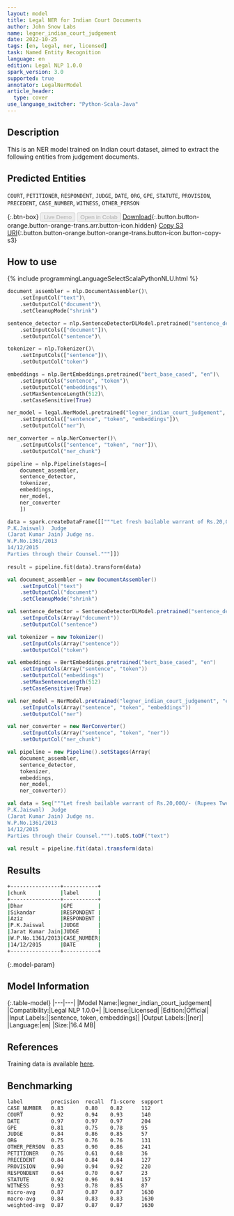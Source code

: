 ```yaml
---
layout: model
title: Legal NER for Indian Court Documents
author: John Snow Labs
name: legner_indian_court_judgement
date: 2022-10-25
tags: [en, legal, ner, licensed]
task: Named Entity Recognition
language: en
edition: Legal NLP 1.0.0
spark_version: 3.0
supported: true
annotator: LegalNerModel
article_header:
  type: cover
use_language_switcher: "Python-Scala-Java"
---
```


## Description

This is an NER model trained on Indian court dataset, aimed to extract the following entities from judgement documents.

## Predicted Entities

`COURT`, `PETITIONER`, `RESPONDENT`, `JUDGE`, `DATE`, `ORG`, `GPE`, `STATUTE`, `PROVISION`, `PRECEDENT`, `CASE_NUMBER`, `WITNESS`, `OTHER_PERSON`

{:.btn-box}
<button class="button button-orange" disabled>Live Demo</button>
<button class="button button-orange" disabled>Open in Colab</button>
[Download](https://s3.amazonaws.com/auxdata.johnsnowlabs.com/legal/models/legner_indian_court_judgement_en_1.0.0_3.0_1666698501448.zip){:.button.button-orange.button-orange-trans.arr.button-icon.hidden}
[Copy S3 URI](s3://auxdata.johnsnowlabs.com/legal/models/legner_indian_court_judgement_en_1.0.0_3.0_1666698501448.zip){:.button.button-orange.button-orange-trans.button-icon.button-copy-s3}

## How to use



<div class="tabs-box" markdown="1">
{% include programmingLanguageSelectScalaPythonNLU.html %}

```python
document_assembler = nlp.DocumentAssembler()\
    .setInputCol("text")\
    .setOutputCol("document")\
    .setCleanupMode("shrink")

sentence_detector = nlp.SentenceDetectorDLModel.pretrained("sentence_detector_dl", "en")\
    .setInputCols(["document"])\
    .setOutputCol("sentence")\

tokenizer = nlp.Tokenizer()\
    .setInputCols(["sentence"])\
    .setOutputCol("token")

embeddings = nlp.BertEmbeddings.pretrained("bert_base_cased", "en")\
    .setInputCols("sentence", "token")\
    .setOutputCol("embeddings")\
    .setMaxSentenceLength(512)\
    .setCaseSensitive(True)

ner_model = legal.NerModel.pretrained("legner_indian_court_judgement", "en", "legal/models")\
    .setInputCols(["sentence", "token", "embeddings"])\
    .setOutputCol("ner")\

ner_converter = nlp.NerConverter()\
    .setInputCols(["sentence", "token", "ner"])\
    .setOutputCol("ner_chunk")

pipeline = nlp.Pipeline(stages=[
    document_assembler,
    sentence_detector,
    tokenizer,
    embeddings,
    ner_model,
    ner_converter   
    ])

data = spark.createDataFrame([["""Let fresh bailable warrant of Rs.20,000/- (Rupees Twenty Thousand) be issued through Superintendent of Police, Dhar to the respondents No.1 Sikandar and No.2 Aziz for a date to be fixed by the Registry to secure the presence of the respondents No.1 and 2, made returnable within six weeks.
P.K.Jaiswal)  Judge                  
(Jarat Kumar Jain) Judge ns.
W.P.No.1361/2013 
14/12/2015              
Parties through their Counsel."""]])
                             
result = pipeline.fit(data).transform(data)
```
```scala
val document_assembler = new DocumentAssembler()
    .setInputCol("text")
    .setOutputCol("document")
    .setCleanupMode("shrink")

val sentence_detector = SentenceDetectorDLModel.pretrained("sentence_detector_dl", "en")
    .setInputCols(Array("document"))
    .setOutputCol("sentence")

val tokenizer = new Tokenizer()
    .setInputCols(Array("sentence"))
    .setOutputCol("token")

val embeddings = BertEmbeddings.pretrained("bert_base_cased", "en")
    .setInputCols(Array("sentence", "token"))
    .setOutputCol("embeddings")
    .setMaxSentenceLength(512)
    .setCaseSensitive(True)

val ner_model = NerModel.pretrained("legner_indian_court_judgement", "en", "legal/models")
    .setInputCols(Array("sentence", "token", "embeddings"))
    .setOutputCol("ner")

val ner_converter = new NerConverter()
    .setInputCols(Array("sentence", "token", "ner"))
    .setOutputCol("ner_chunk")

val pipeline = new Pipeline().setStages(Array(
    document_assembler,
    sentence_detector,
    tokenizer,
    embeddings,
    ner_model,
    ner_converter))

val data = Seq("""Let fresh bailable warrant of Rs.20,000/- (Rupees Twenty Thousand) be issued through Superintendent of Police, Dhar to the respondents No.1 Sikandar and No.2 Aziz for a date to be fixed by the Registry to secure the presence of the respondents No.1 and 2, made returnable within six weeks.
P.K.Jaiswal)  Judge                  
(Jarat Kumar Jain) Judge ns.
W.P.No.1361/2013 
14/12/2015              
Parties through their Counsel.""").toDS.toDF("text")
                             
val result = pipeline.fit(data).transform(data)
```
</div>

## Results

```bash
+----------------+-----------+
|chunk           |label      |
+----------------+-----------+
|Dhar            |GPE        |
|Sikandar        |RESPONDENT |
|Aziz            |RESPONDENT |
|P.K.Jaiswal     |JUDGE      |
|Jarat Kumar Jain|JUDGE      |
|W.P.No.1361/2013|CASE_NUMBER|
|14/12/2015      |DATE       |
+----------------+-----------+
```

{:.model-param}
## Model Information

{:.table-model}
|---|---|
|Model Name:|legner_indian_court_judgement|
|Compatibility:|Legal NLP 1.0.0+|
|License:|Licensed|
|Edition:|Official|
|Input Labels:|[sentence, token, embeddings]|
|Output Labels:|[ner]|
|Language:|en|
|Size:|16.4 MB|

## References

Training data is available [here](https://github.com/Legal-NLP-EkStep/legal_NER#3-data).

## Benchmarking

```bash
label         precision  recall  f1-score  support 
CASE_NUMBER   0.83       0.80    0.82      112     
COURT         0.92       0.94    0.93      140     
DATE          0.97       0.97    0.97      204     
GPE           0.81       0.75    0.78      95      
JUDGE         0.84       0.86    0.85      57      
ORG           0.75       0.76    0.76      131     
OTHER_PERSON  0.83       0.90    0.86      241     
PETITIONER    0.76       0.61    0.68      36      
PRECEDENT     0.84       0.84    0.84      127     
PROVISION     0.90       0.94    0.92      220     
RESPONDENT    0.64       0.70    0.67      23      
STATUTE       0.92       0.96    0.94      157     
WITNESS       0.93       0.78    0.85      87      
micro-avg     0.87       0.87    0.87      1630    
macro-avg     0.84       0.83    0.83      1630    
weighted-avg  0.87       0.87    0.87      1630
```
